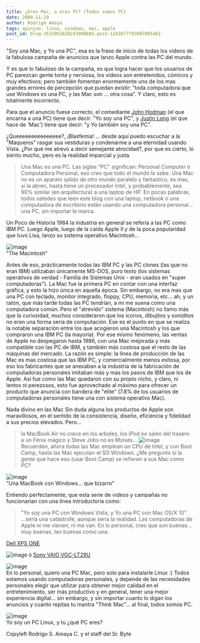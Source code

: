 ```yaml
---
title: ¿Eres Mac, o eres PC? (Todos somos PC)
date: 2008-11-29
author: Rodrigo Amaya
tags: opinion, linux, windows, mac, apple
post_id: blog-3515952828243908885.post-1243877703987885461
---
```


"Soy una Mac, y Yo una PC", esa es la frase de inicio de todas los videos
de la fabulosa campaña de anuncios que lanzo Apple contra las PC del mundo.

Y es que lo fabuloso de la campaña, es que logra hacer que los usuarios de PC parezcan gente tonta y nerviosa, los videos son entretenidos, cómicos y muy efectivos; pero también fomentan enormemente uno de los mas grandes errores de percepción que puedan existir: "toda computadora que use Windows es una PC, y las Mac son ... otra cosa". Y claro, esto es totalmente incorrecto.

Para que el anuncio fuese correcto, el comediante [John Hodman](https://en.wikipedia.org/wiki/John_Hodgman) (el que encarna a una PC) tiene que decir: "Yo soy una PC", y [Justin Long](https://en.wikipedia.org/wiki/Justin_Long) (el que hace de 'Mac') tiene que decir: "y Yo también soy una PC".

¿Queeeeeeeeeeeeeee?, ¡Blasfemia! ... desde aquí puedo escuchar a la "Maqueros" rasgar sus vestiduras y condenarme a una eternidad usando Vista. ¿Por qué me atrevo a decir semejante atrocidad?, por que es cierto, lo siento mucho, pero es la realidad imparcial y justa.
> Una Mac es una PC.
Las siglas "PC" significan: Personal Computer ó Computadora Personal, eso creo que todo el mundo lo sabe. Una Mac no es un aparato salido de otro mundo paralelo y fantastico, es mas, si la abren, hasta tiene un procesador Intel, y probablemente, sea 90% similar (en arquitectura) a una laptop de HP. En pocas palabras, todos ustedes que leen este blog con una laptop, netbook o una computadora de escritorio están usando una computadora personal... una PC, sin importar la marca.

Un Poco de Historia 1984 la industria en general se refería a las PC como IBM PC. Luego Apple, luego de la caída Apple II y de la poca popularidad que tuvo Lisa, lanzo su sistema operativo Macintosh...

![image](https://2.bp.blogspot.com/_ayvorITawE4/STFrUNoqvPI/AAAAAAAABd4/iY3f_GSqs40/s320/macintosh-128k.jpg)    
"The
Macintosh"

Antes de eso, prácticamente todas las IBM PC y las PC clones (las que no eran IBM) utilizaban únicamente MS-DOS, puro texto (los sistemas operativos de verdad - Familia de Sistemas Unix - eran usados en "super computadoras"). La Mac fue la primera PC en contar con una interfaz gráfica, y esto la hizo única en aquella época. Sin embargo, no era mas que una PC con teclado, monitor integrado, floppy, CPU, memoria, etc... ah, y un ratón, que más tarde todas las PC tendrían, a mi me suena como una computadora común. Pero el "atrevido" sistema (Macintosh) no llamo más que la curiosidad, muchos consideraron que los iconos, dibujitos y soniditos no eran una forma seria de computación. Ese es el punto en que se realiza la notable separación entre los que acogieron una Macintosh y los que compraron una IBM PC (la mayoría). Por ese mismo fenómeno, las ventas de Apple no despegaron hasta 1986, con una Mac mejorada y más compatible con las PC de IBM, y también más costosa que el resto de las máquinas del mercado. La razón es simple: la línea de producción de las Mac es mas costosa que las IBM PC, y comercialmente menos exitosa, por eso los fabricantes que se anexaban a la industria de la fabricación de computadoras personales imitaban más y mas los pasos de IBM que los de Apple. Así fue como las Mac quedaron con su propio nicho, y claro, ni lentos ni perezosos, esto fue aprovechado al máximo para ofrecer un producto que anuncia con bandera de "elite" (7.8% de los usuarios de computadoras personales tiene una con sistema operativo Mac).

Nada divino en las Mac Sin duda alguna los productos de Apple son maravillosos, en el sentido de la consistencia, diseño, eficiencia y fidelidad a sus precios elevados. Pero...
> la MacBook Air no crece en los arboles, los iPod no salen del
> trasero a un Fénix mágico y Steve Jobs no es Moisés...
![image](https://4.bp.blogspot.com/_ayvorITawE4/STFrTHekCrI/AAAAAAAABdg/qDSeLY0KIr0/s320/and062107blog.jpg)    
Recuerden, ahora todas las Mac emplean un CPU de Intel, y con Boot Camp, hasta las Mac ejecutan el SO Windows. ¿Me pregunto si la gente que hace eso (usar Boot Camp) se refieren a sus Mac como PC?

![image](https://1.bp.blogspot.com/_ayvorITawE4/STFrTXcclhI/AAAAAAAABdo/ySKcEKYySwU/s320/bootcamp_macbooks2.jpg)    
"Una MacBook con Windows...
que bizarro"

Entiendo perfectamente, que esta serie de videos y campañas no funcionarían con una linea introductoria como:
> "Yo soy una PC con Windows Vista, y Yo una PC con Mac OS/X
> 10"
...sería una catástrofe, aunque seria la realidad. Las computadoras de Apple ni me vienen, ni me van. En lo personal, creo que son buenas... muy buenas, tan buenas como una:

[Dell XPS ONE](https://www.dell.com/content/products/productdetails.aspx/xpsdt_one?c=us&cs=19&l=en&s=dhs)

![image](https://2.bp.blogspot.com/_ayvorITawE4/STFtDysbFHI/AAAAAAAABeI/dAt85qU3bUc/s320/desktop-xps-a2420-hero.jpg)    ó [Sony VAIO VGC-LT29U](https://cgi.ebay.com/Sony-VAIO-VGC-LT29U-DesktopPC-Blu-Ray-Burner-1000GB-NIB_W0QQitemZ110310935712QQcmdZViewItem)

![image](https://3.bp.blogspot.com/_ayvorITawE4/STFtD-K4veI/AAAAAAAABeA/hNL2Vpeciz0/s320/vaio.JPG)    
En lo personal, quiero una PC Mac, pero solo para instalarle Linux :) Todos estamos usando computadoras personales, y depende de las necesidades personales elegir que utilizar para obtener mejor calidad en el entretenimiento, ser más productivo y en general, tener una mejor experiencia digital... sin embargo, y sin importar cuanto lo digan los anuncios y cuanto repitas tu mantra "Think Mac"... al final, todos somos PC.

![image](https://2.bp.blogspot.com/_ayvorITawE4/STFrTpFgzMI/AAAAAAAABdw/VVO4qobB4NM/s320/macandpc.jpg)    
Yo soy un PC Linux, y tu ¿qué PC eres?

Copyleft Rodrigo S. Amaya C. y el staff del Sr. Byte